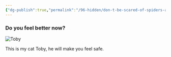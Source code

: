 ```yaml
---
{"dg-publish":true,"permalink":"/96-hidden/don-t-be-scared-of-spiders-and-bats/","hide":true,"noteIcon":"","created":"2024-04-09T23:24:11.991+01:00","updated":"2024-04-10T00:09:40.761+01:00"}
---
```


### Do you feel better now?

![Toby](https://i.imgur.com/Q7DG4Cv.jpg)

This is my cat Toby, he will make you feel safe.